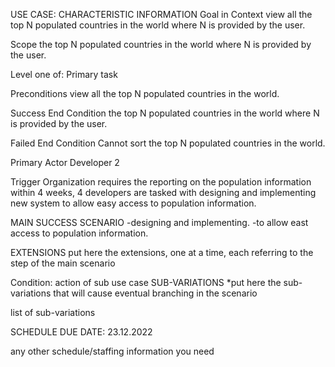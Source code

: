 USE CASE: CHARACTERISTIC INFORMATION Goal in Context view all the top N populated countries in the world where N is provided by the user.

Scope the top N populated countries in the world where N is provided by the user.

Level one of: Primary task

Preconditions view all the top N populated countries in the world.

Success End Condition the top N populated countries in the world where N is provided by the user.

Failed End Condition Cannot sort the top N populated countries in the world.

Primary Actor Developer 2

Trigger Organization requires the reporting on the population information within 4 weeks, 4 developers are tasked with designing and implementing new system to allow easy access to population information.

MAIN SUCCESS SCENARIO -designing and implementing. -to allow east access to population information.

EXTENSIONS put here the extensions, one at a time, each referring to the step of the main scenario

Condition: action of sub use case SUB-VARIATIONS *put here the sub-variations that will cause eventual branching in the scenario

list of sub-variations 

SCHEDULE DUE DATE: 23.12.2022

any other schedule/staffing information you need